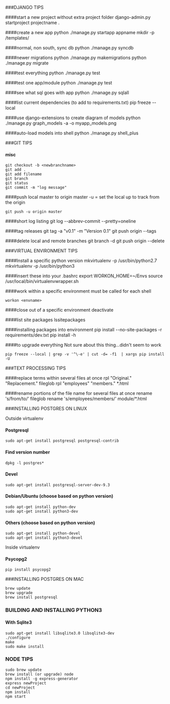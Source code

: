 ###DJANGO TIPS

####start a new project without extra project folder
    django-admin.py startproject projectname .

####create a new app
    python ./manage.py startapp appname
    mkdir -p <appname>/templates/<appname>

####normal, non south, sync db
    python ./manage.py syncdb

####newer migrations
    python ./manage.py makemigrations <appname>
    python ./manage.py migrate

####test everything
    python ./manage.py test

####test one app/module
    python ./manage.py test <appname>

####see what sql goes with app
    python ./manage.py sqlall <appname>

####list current dependencies (to add to requirements.txt)
    pip freeze --local

####use django-extensions to create diagram of models
    python ./manage.py graph_models -a -o myapp_models.png

####auto-load models into shell
    python ./manage.py shell_plus

###GIT TIPS

#### misc
    git checkout -b <newbranchname>
    git add .
    git add filename
    git branch
    git status
    git commit -m "log message"

####push local master to origin master
-u = set the local up to track from the origin

    git push -u origin master

####short log listing
    git log --abbrev-commit --pretty=oneline

####tag releases
    git tag -a "v0.1" -m "Version 0.1"
    git push origin --tags

####delete local and remote branches
    git branch -d <localbranch>
    git push origin --delete <remotebranch>

###VIRTUAL ENVIRONMENT TIPS

####Install a specific python version
    mkvirtualenv -p /usr/bin/python2.7 <newenvironmentname>
    mkvirtualenv -p /usr/bin/python3 <python3environment>

####insert these into your .bashrc
    export WORKON_HOME=~/Envs
    source /usr/local/bin/virtualenvwrapper.sh

####work within a specific environment
must be called for each shell

    workon <envname>

####close out of a specific environment
    deactivate

####list site packages
    lssitepackages

####installing packages into environment
    pip install --no-site-packages -r requirements/dev.txt
    pip install -h

####to upgrade everything
Not sure about this thing...didn't seem to work

    pip freeze --local | grep -v '^\-e' | cut -d= -f1  | xargs pip install -U

###TEXT PROCESSING TIPS

####replace terms within several files at once
    rpl "Original." "Replacement." fileglob
    rpl "employees" "members." *.html

####rename portions of the file name for several files at once
    rename 's/from/to/' fileglob
    rename 's/employees/members/' module/*.html

###INSTALLING POSTGRES ON LINUX

Outside virtualenv

#### Postgresql
    sudo apt-get install postgresql postgresql-contrib
#### Find version number
    dpkg -l postgres*
#### Devel
    sudo apt-get install postgresql-server-dev-9.3
#### Debian/Ubuntu (choose based on python version)
    sudo apt-get install python-dev
    sudo apt-get install python3-dev
#### Others (choose based on python version)
    sudo apt-get install python-devel
    sudo apt-get install python3-devel

Inside virtualenv

#### Psycopg2
    pip install psycopg2

###INSTALLING POSTGRES ON MAC

    brew update
    brew upgrade
    brew install postgresql

### BUILDING AND INSTALLING PYTHON3

#### With Sqlite3
    sudo apt-get install libsqlite3.0 libsqlite3-dev
    ./configure
    make
    sudo make install

### NODE TIPS
    sudo brew update
    brew install (or upgrade) node
    npm install -g express-generator
    express newProject
    cd newProject
    npm install
    npm start
